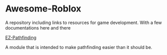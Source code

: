 # Awesome-Roblox
A repository including links to resources for game development. With a few documentations here and there

[EZ-Pathfinding](https://devforum.roblox.com/t/ez-pathfinding-v5/1533902)

A module that is intended to make pathfinding easier than it should be.
